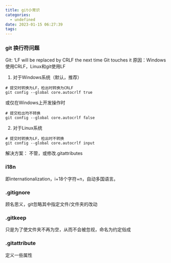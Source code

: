 ```yaml
---
title: git小常识
categories:
  - undefined
date: 2023-01-15 06:27:39
tags:
---
```

### git 换行符问题
Git: ‘LF will be replaced by CRLF the next time Git touches it
原因：Windows使用CRLF，Linux和git使用LF
1. 对于Windows系统（默认，推荐）
```
# 提交时转换为LF，检出时转换为CRLF
git config --global core.autocrlf true
```
或仅在Windows上开发操作时
```
# 提交检出均不转换
git config --global core.autocrlf false
```
2. 对于Linux系统
```
# 提交时转换为LF，检出时不转换
git config --global core.autocrlf input
```
解决方案：
不管，或修改.gitattributes

### i18n
即internationalization，i+18个字符+n，自动多国语言。

### .gitignore
顾名思义，git忽略其中指定文件/文件夹的改动

### .gitkeep
只是为了使文件夹不再为空，从而不会被忽视，命名为约定俗成

### .gitattribute
定义一些属性

